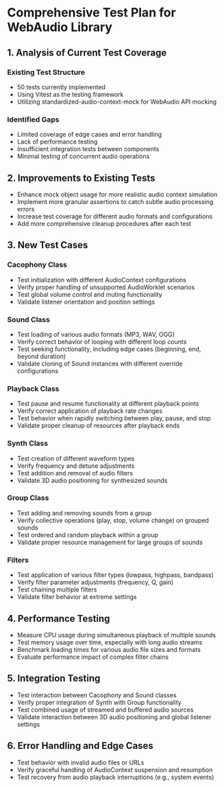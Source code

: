 # Comprehensive Test Plan for WebAudio Library

## 1. Analysis of Current Test Coverage

### Existing Test Structure
- 50 tests currently implemented
- Using Vitest as the testing framework
- Utilizing standardized-audio-context-mock for WebAudio API mocking

### Identified Gaps
- Limited coverage of edge cases and error handling
- Lack of performance testing
- Insufficient integration tests between components
- Minimal testing of concurrent audio operations

## 2. Improvements to Existing Tests

- Enhance mock object usage for more realistic audio context simulation
- Implement more granular assertions to catch subtle audio processing errors
- Increase test coverage for different audio formats and configurations
- Add more comprehensive cleanup procedures after each test

## 3. New Test Cases

### Cacophony Class
- Test initialization with different AudioContext configurations
- Verify proper handling of unsupported AudioWorklet scenarios
- Test global volume control and muting functionality
- Validate listener orientation and position settings

### Sound Class
- Test loading of various audio formats (MP3, WAV, OGG)
- Verify correct behavior of looping with different loop counts
- Test seeking functionality, including edge cases (beginning, end, beyond duration)
- Validate cloning of Sound instances with different override configurations

### Playback Class
- Test pause and resume functionality at different playback points
- Verify correct application of playback rate changes
- Test behavior when rapidly switching between play, pause, and stop
- Validate proper cleanup of resources after playback ends

### Synth Class
- Test creation of different waveform types
- Verify frequency and detune adjustments
- Test addition and removal of audio filters
- Validate 3D audio positioning for synthesized sounds

### Group Class
- Test adding and removing sounds from a group
- Verify collective operations (play, stop, volume change) on grouped sounds
- Test ordered and random playback within a group
- Validate proper resource management for large groups of sounds

### Filters
- Test application of various filter types (lowpass, highpass, bandpass)
- Verify filter parameter adjustments (frequency, Q, gain)
- Test chaining multiple filters
- Validate filter behavior at extreme settings

## 4. Performance Testing

- Measure CPU usage during simultaneous playback of multiple sounds
- Test memory usage over time, especially with long audio streams
- Benchmark loading times for various audio file sizes and formats
- Evaluate performance impact of complex filter chains

## 5. Integration Testing

- Test interaction between Cacophony and Sound classes
- Verify proper integration of Synth with Group functionality
- Test combined usage of streamed and buffered audio sources
- Validate interaction between 3D audio positioning and global listener settings

## 6. Error Handling and Edge Cases

- Test behavior with invalid audio files or URLs
- Verify graceful handling of AudioContext suspension and resumption
- Test recovery from audio playback interruptions (e.g., system events)
